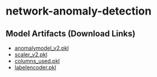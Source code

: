 # network-anomaly-detection

## Model Artifacts (Download Links)

- [anomalymodel_v2.pkl](https://drive.google.com/uc?id=1X2RJfu8wVvTX5gYN558RMKNt8w1DovT1)
- [scaler_v2.pkl](https://drive.google.com/uc?id=1oY7tER5OTV_SuKe6u5tvOcCRwKn9VWn2)
- [columns_used.pkl](https://drive.google.com/uc?id=1eBX6_QbIHUHldPhr6tNL3xHOL_AxgRNa)
- [labelencoder.pkl](https://drive.google.com/uc?id=16uQDOP_7os2CC2LGS1i84nd5dCLQ46zf)
